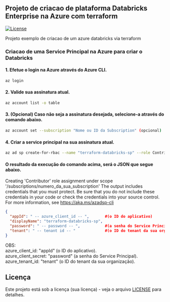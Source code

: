 ﻿## Projeto de criacao de plataforma Databricks Enterprise na Azure com terraform

[![License](https://img.shields.io/badge/License-MIT-blue.svg)](LICENSE)

Projeto exemplo de criacao de um azure databricks via terraform

### Criacao de uma Service Principal na Azure para criar o Databricks

#### 1. Efetue o login na Azure através do Azure CLI.
```bash
az login
```
#### 2. Valide sua assinatura atual.
```bash
az account list -o table
```
#### 3. (Opcional) Caso não seja a assinatura desejada, selecione-a através do comando abaixo.
```bash
az account set --subscription "Nome ou ID da Subscription" (opcional)
```
#### 4. Criar a service principal na sua assinatura atual.
```bash
az ad sp create-for-rbac --name "terraform-databricks-sp" --role Contributor --scopes /subscriptions/numero_da_sua_subscription
```
#### O resultado da execução do comando acima, será o JSON que segue abaixo.

Creating 'Contributor' role assignment under scope '/subscriptions/numero_da_sua_subscription'
The output includes credentials that you must protect. Be sure that you do not include these credentials in your code or check the credentials into your source control. For more information, see https://aka.ms/azadsp-cli
```json
{
  "appId": " -- azure_client_id -- ",       #(o ID do aplicativo)
  "displayName": "terraform-databricks-sp", 
  "password": " -- password -- ",           #(a senha do Service Principal)
  "tenant": " -- tenant id -- "             #(o ID do tenant da sua organização)
}
```

OBS:<br>
azure_client_id: "appId" (o ID do aplicativo).<br>
azure_client_secret: "password" (a senha do Service Principal).<br>
azure_tenant_id: "tenant" (o ID do tenant da sua organização).<br>

## Licença

Este projeto está sob a licença (sua licença) - veja o arquivo [LICENSE](LICENSE) para detalhes.
